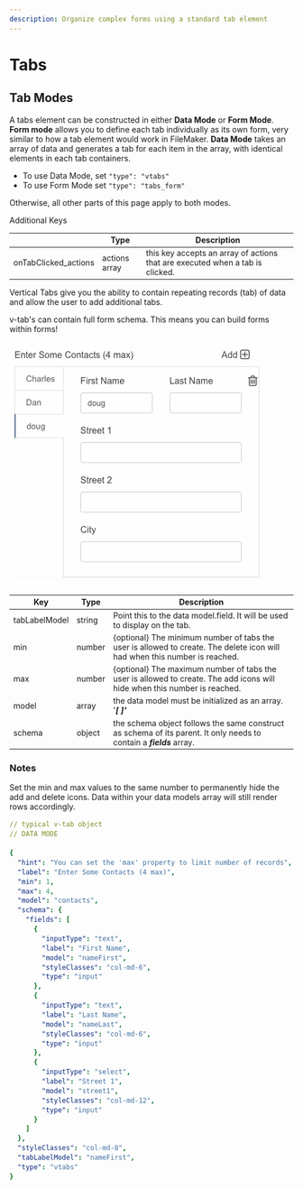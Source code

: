 ```yaml
---
description: Organize complex forms using a standard tab element
---
```


# Tabs

## Tab Modes

A tabs element can be constructed in either **Data Mode** or **Form Mode**. **Form mode** allows you to define each tab individually as its own form, very similar to how a tab element would work in FileMaker. **Data Mode** takes an array of data and generates a tab for each item in the array, with identical elements in each tab containers.

* To use Data Mode, set `"type": "vtabs"`
* To use Form Mode set `"type": "tabs_form"`

Otherwise, all other parts of this page apply to both modes.

Additional Keys

|                       | Type          | Description                                                                   |
| --------------------- | ------------- | ----------------------------------------------------------------------------- |
| onTabClicked\_actions | actions array | this key accepts an array of actions that are executed when a tab is clicked. |

Vertical Tabs give you the ability to contain repeating records (tab) of data and allow the user to add additional tabs.

v-tab's can contain full form schema. This means you can build forms within forms!

![](../../../.gitbook/assets/screen-shot-2017-09-06-at-11.39.51-pm.png)

| Key           | Type   | Description                                                                                                                |
| ------------- | ------ | -------------------------------------------------------------------------------------------------------------------------- |
| tabLabelModel | string | Point this to the data model.field. It will be used to display on the tab.                                                 |
| min           | number | {optional} The minimum number of tabs the user is allowed to create. The delete icon will had when this number is reached. |
| max           | number | {optional} The maximum number of tabs the user is allowed to create. The add icons will hide when this number is reached.  |
| model         | array  | the data model must be initialized as an array. '_**\[ ]'**_                                                               |
| schema        | object | the schema object follows the same construct as schema of its parent. It only needs to contain a _**fields**_ array.       |

### Notes

Set the min and max values to the same number to permanently hide the add and delete icons. Data within your data models array will still render rows accordingly.

```yaml
// typical v-tab object
// DATA MODE

{
  "hint": "You can set the 'max' property to limit number of records",
  "label": "Enter Some Contacts (4 max)",
  "min": 1,
  "max": 4,
  "model": "contacts",
  "schema": {
    "fields": [
      {
        "inputType": "text",
        "label": "First Name",
        "model": "nameFirst",
        "styleClasses": "col-md-6",
        "type": "input"
      },
      {
        "inputType": "text",
        "label": "Last Name",
        "model": "nameLast",
        "styleClasses": "col-md-6",
        "type": "input"
      },
      {
        "inputType": "select",
        "label": "Street 1",
        "model": "street1",
        "styleClasses": "col-md-12",
        "type": "input"
      }
    ]
  },
  "styleClasses": "col-md-8",
  "tabLabelModel": "nameFirst",
  "type": "vtabs"
}
```
